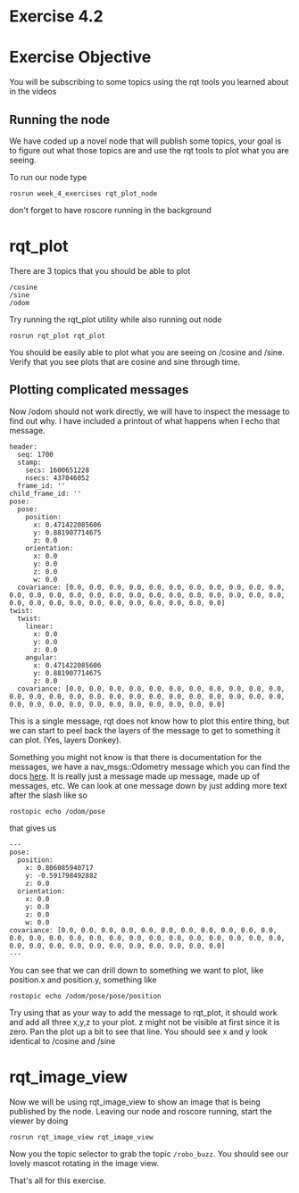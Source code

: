 # Exercise 4.2

# Exercise Objective
You will be subscribing to some topics using the rqt tools you learned about in the videos

## Running the node
We have coded up a novel node that will publish some topics, your goal is to
figure out what those topics are and use the rqt tools to plot what you are seeing.

To run our node type

```
rosrun week_4_exercises rqt_plot_node
```

don't forget to have roscore running in the background

# rqt_plot
There are 3 topics that you should be able to plot

```
/cosine
/sine
/odom
```

Try running the rqt_plot utility while also running out node

```
rosrun rqt_plot rqt_plot
```

You should be easily able to plot what you are seeing on /cosine and /sine.
Verify that you see plots that are cosine and sine through time.

## Plotting complicated messages
Now /odom should not work directly, we will have to inspect the message to find out why.
I have included a printout of what happens when I echo that message.

```
header:
  seq: 1700
  stamp:
    secs: 1600651228
    nsecs: 437046052
  frame_id: ''
child_frame_id: ''
pose:
  pose:
    position:
      x: 0.471422085606
      y: 0.881907714675
      z: 0.0
    orientation:
      x: 0.0
      y: 0.0
      z: 0.0
      w: 0.0
  covariance: [0.0, 0.0, 0.0, 0.0, 0.0, 0.0, 0.0, 0.0, 0.0, 0.0, 0.0, 0.0, 0.0, 0.0, 0.0, 0.0, 0.0, 0.0, 0.0, 0.0, 0.0, 0.0, 0.0, 0.0, 0.0, 0.0, 0.0, 0.0, 0.0, 0.0, 0.0, 0.0, 0.0, 0.0, 0.0, 0.0]
twist:
  twist:
    linear:
      x: 0.0
      y: 0.0
      z: 0.0
    angular:
      x: 0.471422085606
      y: 0.881907714675
      z: 0.0
  covariance: [0.0, 0.0, 0.0, 0.0, 0.0, 0.0, 0.0, 0.0, 0.0, 0.0, 0.0, 0.0, 0.0, 0.0, 0.0, 0.0, 0.0, 0.0, 0.0, 0.0, 0.0, 0.0, 0.0, 0.0, 0.0, 0.0, 0.0, 0.0, 0.0, 0.0, 0.0, 0.0, 0.0, 0.0, 0.0, 0.0]
```

This is a single message, rqt does not know how to plot this entire thing, but we
can start to peel back the layers of the message to get to something it can plot.
(Yes, layers Donkey).

Something you might not know is that there is documentation for the messages, we
have a nav_msgs::Odometry message which you can find the docs [here](http://docs.ros.org/melodic/api/nav_msgs/html/msg/Odometry.html).
It is really just a message made up message, made up of messages, etc. We can
look at one message down by just adding more text after the slash like so

```
rostopic echo /odom/pose
```

that gives us

```
---
pose:
  position:
    x: 0.806085940717
    y: -0.591798492882
    z: 0.0
  orientation:
    x: 0.0
    y: 0.0
    z: 0.0
    w: 0.0
covariance: [0.0, 0.0, 0.0, 0.0, 0.0, 0.0, 0.0, 0.0, 0.0, 0.0, 0.0, 0.0, 0.0, 0.0, 0.0, 0.0, 0.0, 0.0, 0.0, 0.0, 0.0, 0.0, 0.0, 0.0, 0.0, 0.0, 0.0, 0.0, 0.0, 0.0, 0.0, 0.0, 0.0, 0.0, 0.0, 0.0]
---
```

You can see that we can drill down to something we want to plot, like position.x and
position.y, something like

```
rostopic echo /odom/pose/pose/position
```

Try using that as your way to add the message to rqt_plot, it should work
and add all three x,y,z to your plot. z might not be visible at first since it is zero.
Pan the plot up a bit to see that line. You should see x and y look identical to
/cosine and /sine

# rqt_image_view
Now we will be using rqt_image_view to show an image that is being published by the node.
Leaving our node and roscore running, start the viewer by doing

```
rosrun rqt_image_view rqt_image_view
```

Now you the topic selector to grab the topic ```/robo_buzz```. You should see
our lovely mascot rotating in the image view.

That's all for this exercise.
